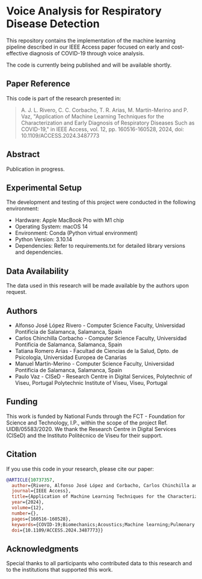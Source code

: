 # Voice Analysis for Respiratory Disease Detection

This repository contains the implementation of the machine learning pipeline described in our IEEE Access paper focused on early and cost-effective diagnosis of COVID-19 through voice analysis.

The code is currently being published and will be available shortly.

## Paper Reference

This code is part of the research presented in:

> A. J. L. Rivero, C. C. Corbacho, T. R. Arias, M. Martín-Merino and P. Vaz, "Application of Machine Learning Techniques for the Characterization and Early Diagnosis of Respiratory Diseases Such as COVID-19," in IEEE Access, vol. 12, pp. 160516-160528, 2024, doi: 10.1109/ACCESS.2024.3487773

## Abstract

Publication in progress.

## Experimental Setup

The development and testing of this project were conducted in the following environment:

* Hardware: Apple MacBook Pro with M1 chip
* Operating System: macOS 14
* Environment: Conda (Python virtual environment)
* Python Version: 3.10.14
* Dependencies: Refer to requirements.txt for detailed library versions and dependencies.

## Data Availability

The data used in this research will be made available by the authors upon request.

## Authors

* Alfonso José López Rivero - Computer Science Faculty, Universidad Pontificia de Salamanca, Salamanca, Spain
* Carlos Chinchilla Corbacho - Computer Science Faculty, Universidad Pontificia de Salamanca, Salamanca, Spain
* Tatiana Romero Arias - Facultad de Ciencias de la Salud, Dpto. de Psicología, Universidad Europea de Canarias
* Manuel Martín-Merino - Computer Science Faculty, Universidad Pontificia de Salamanca, Salamanca, Spain
* Paulo Vaz - CISeD - Research Centre in Digital Services, Polytechnic of Viseu, Portugal Polytechnic Institute of Viseu, Viseu, Portugal

## Funding

This work is funded by National Funds through the FCT - Foundation for Science and Technology, I.P., within the scope of the project Ref. UIDB/05583/2020. We thank the Research Centre in Digital Services (CISeD) and the Instituto Politécnico de Viseu for their support.

## Citation

If you use this code in your research, please cite our paper:

```bibtex
@ARTICLE{10737357,
  author={Rivero, Alfonso José López and Corbacho, Carlos Chinchilla and Arias, Tatiana Romero and Martín-Merino, Manuel and Vaz, Paulo},
  journal={IEEE Access}, 
  title={Application of Machine Learning Techniques for the Characterization and Early Diagnosis of Respiratory Diseases Such as COVID-19}, 
  year={2024},
  volume={12},
  number={},
  pages={160516-160528},
  keywords={COVID-19;Biomechanics;Acoustics;Machine learning;Pulmonary diseases;Jitter;Feature extraction;Recording;Perturbation methods;Codes;Feature selection;machine learning;acoustic markers;biomechanical markers;COVID-19 diagnosis;COVID-19 prediction},
  doi={10.1109/ACCESS.2024.3487773}}
```

## Acknowledgments

Special thanks to all participants who contributed data to this research and to the institutions that supported this work.
